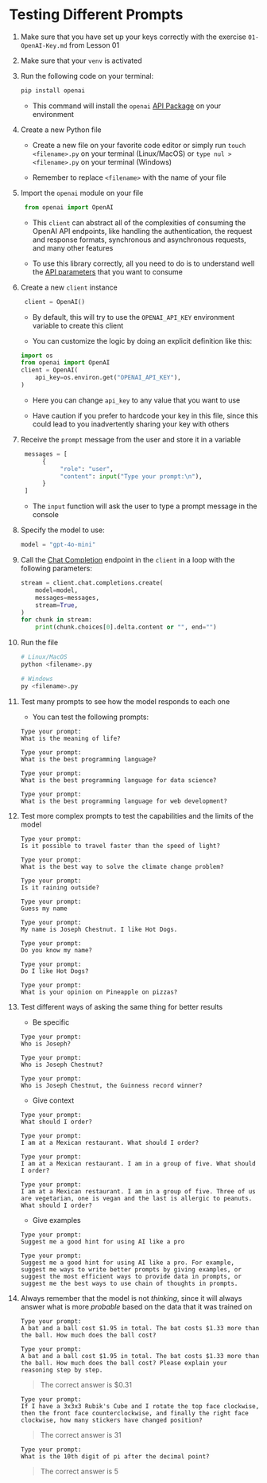 # Testing Different Prompts

1. Make sure that you have set up your keys correctly with the exercise `01-OpenAI-Key.md` from Lesson 01

2. Make sure that your `venv` is activated

3. Run the following code on your terminal:

   ```bash
   pip install openai
   ```

   - This command will install the `openai` [API Package](https://github.com/openai/openai-python) on your environment

4. Create a new Python file

   - Create a new file on your favorite code editor or simply run `touch <filename>.py` on your terminal (Linux/MacOS) or `type nul > <filename>.py` on your terminal (Windows)

   - Remember to replace `<filename>` with the name of your file

5. Import the `openai` module on your file

   ```python
    from openai import OpenAI
   ```

   - This `client` can abstract all of the complexities of consuming the OpenAI API endpoints, like handling the authentication, the request and response formats, synchronous and asynchronous requests, and many other features

   - To use this library correctly, all you need to do is to understand well the [API parameters](https://platform.openai.com/docs) that you want to consume

6. Create a new `client` instance

   ```python
    client = OpenAI()
   ```

   - By default, this will try to use the `OPENAI_API_KEY` environment variable to create this client

   - You can customize the logic by doing an explicit definition like this:

   ```python
   import os
   from openai import OpenAI
   client = OpenAI(
       api_key=os.environ.get("OPENAI_API_KEY"),
   )
   ```

   - Here you can change `api_key` to any value that you want to use

   - Have caution if you prefer to hardcode your key in this file, since this could lead to you inadvertently sharing your key with others

7. Receive the `prompt` message from the user and store it in a variable

   ```python
    messages = [
         {
              "role": "user",
              "content": input("Type your prompt:\n"),
         }
    ]
   ```

   - The `input` function will ask the user to type a prompt message in the console

8. Specify the model to use:

   ```python
   model = "gpt-4o-mini"
   ```

9. Call the [Chat Completion](https://platform.openai.com/docs/guides/text-generation/chat-completions-api) endpoint in the `client` in a loop with the following parameters:

   ```python
   stream = client.chat.completions.create(
       model=model,
       messages=messages,
       stream=True,
   )
   for chunk in stream:
       print(chunk.choices[0].delta.content or "", end="")
   ```

10. Run the file

    ```bash
    # Linux/MacOS
    python <filename>.py
    ```

    ```bash
    # Windows
    py <filename>.py
    ```

11. Test many prompts to see how the model responds to each one

    - You can test the following prompts:

    ```text
    Type your prompt:
    What is the meaning of life?
    ```

    ```text
    Type your prompt:
    What is the best programming language?
    ```

    ```text
    Type your prompt:
    What is the best programming language for data science?
    ```

    ```text
    Type your prompt:
    What is the best programming language for web development?
    ```

12. Test more complex prompts to test the capabilities and the limits of the model

    ```text
    Type your prompt:
    Is it possible to travel faster than the speed of light?
    ```

    ```text
    Type your prompt:
    What is the best way to solve the climate change problem?
    ```

    ```text
    Type your prompt:
    Is it raining outside?
    ```

    ```text
    Type your prompt:
    Guess my name
    ```

    ```text
    Type your prompt:
    My name is Joseph Chestnut. I like Hot Dogs.
    ```

    ```text
    Type your prompt:
    Do you know my name?
    ```

    ```text
    Type your prompt:
    Do I like Hot Dogs?
    ```

    ```text
    Type your prompt:
    What is your opinion on Pineapple on pizzas?
    ```

13. Test different ways of asking the same thing for better results

    - Be specific

    ```text
    Type your prompt:
    Who is Joseph?
    ```

    ```text
    Type your prompt:
    Who is Joseph Chestnut?
    ```

    ```text
    Type your prompt:
    Who is Joseph Chestnut, the Guinness record winner?
    ```

    - Give context

    ```text
    Type your prompt:
    What should I order?
    ```

    ```text
    Type your prompt:
    I am at a Mexican restaurant. What should I order?
    ```

    ```text
    Type your prompt:
    I am at a Mexican restaurant. I am in a group of five. What should I order?
    ```

    ```text
    Type your prompt:
    I am at a Mexican restaurant. I am in a group of five. Three of us are vegetarian, one is vegan and the last is allergic to peanuts. What should I order?
    ```

    - Give examples

    ```text
    Type your prompt:
    Suggest me a good hint for using AI like a pro
    ```

    ```text
    Type your prompt:
    Suggest me a good hint for using AI like a pro. For example, suggest me ways to write better prompts by giving examples, or suggest the most efficient ways to provide data in prompts, or suggest me the best ways to use chain of thoughts in prompts.
    ```

14. Always remember that the model is not _thinking_, since it will always answer what is more _probable_ based on the data that it was trained on

    ```text
    Type your prompt:
    A bat and a ball cost $1.95 in total. The bat costs $1.33 more than the ball. How much does the ball cost?
    ```

    ```text
    Type your prompt:
    A bat and a ball cost $1.95 in total. The bat costs $1.33 more than the ball. How much does the ball cost? Please explain your reasoning step by step.
    ```

    > The correct answer is $0.31

    ```text
    Type your prompt:
    If I have a 3x3x3 Rubik's Cube and I rotate the top face clockwise, then the front face counterclockwise, and finally the right face clockwise, how many stickers have changed position?
    ```

    > The correct answer is 31

    ```text
    Type your prompt:
    What is the 10th digit of pi after the decimal point?
    ```

    > The correct answer is 5
